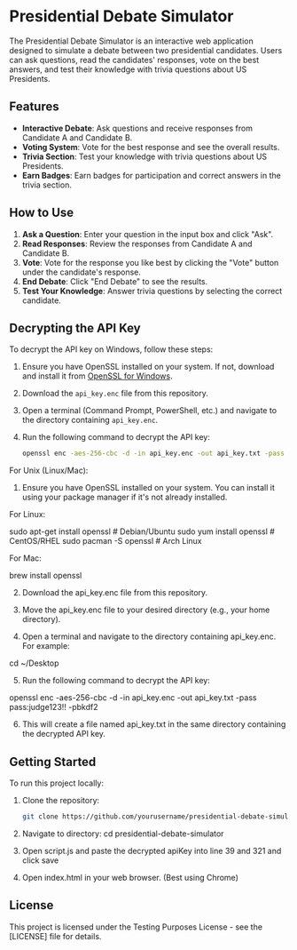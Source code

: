 # Presidential Debate Simulator

The Presidential Debate Simulator is an interactive web application designed to simulate a debate between two presidential candidates. Users can ask questions, read the candidates' responses, vote on the best answers, and test their knowledge with trivia questions about US Presidents.

## Features

- **Interactive Debate**: Ask questions and receive responses from Candidate A and Candidate B.
- **Voting System**: Vote for the best response and see the overall results.
- **Trivia Section**: Test your knowledge with trivia questions about US Presidents.
- **Earn Badges**: Earn badges for participation and correct answers in the trivia section.

## How to Use

1. **Ask a Question**: Enter your question in the input box and click "Ask".
2. **Read Responses**: Review the responses from Candidate A and Candidate B.
3. **Vote**: Vote for the response you like best by clicking the "Vote" button under the candidate's response.
4. **End Debate**: Click "End Debate" to see the results.
5. **Test Your Knowledge**: Answer trivia questions by selecting the correct candidate.

## Decrypting the API Key

To decrypt the API key on Windows, follow these steps:

1. Ensure you have OpenSSL installed on your system. If not, download and install it from [OpenSSL for Windows](https://slproweb.com/products/Win32OpenSSL.html).

2. Download the `api_key.enc` file from this repository.

3. Open a terminal (Command Prompt, PowerShell, etc.) and navigate to the directory containing `api_key.enc`.

4. Run the following command to decrypt the API key:
   ```sh
   openssl enc -aes-256-cbc -d -in api_key.enc -out api_key.txt -pass pass:judge123!! -pbkdf2

For Unix (Linux/Mac):
1. Ensure you have OpenSSL installed on your system. You can install it using your package manager if it's not already installed.

For Linux:

sudo apt-get install openssl  # Debian/Ubuntu
sudo yum install openssl      # CentOS/RHEL
sudo pacman -S openssl        # Arch Linux

For Mac:

brew install openssl

2. Download the api_key.enc file from this repository.

3. Move the api_key.enc file to your desired directory (e.g., your home directory).

4. Open a terminal and navigate to the directory containing api_key.enc. For example:

cd ~/Desktop

5. Run the following command to decrypt the API key:

openssl enc -aes-256-cbc -d -in api_key.enc -out api_key.txt -pass pass:judge123!! -pbkdf2

6. This will create a file named api_key.txt in the same directory containing the decrypted API key.


## Getting Started

To run this project locally:

1. Clone the repository:
   ```sh
   git clone https://github.com/yourusername/presidential-debate-simulator.git
2. Navigate to directory:
   cd presidential-debate-simulator
3. Open script.js and paste the decrypted apiKey into line 39 and 321 and click save
   
4. Open index.html in your web browser. (Best using Chrome)

## License

This project is licensed under the Testing Purposes License - see the [LICENSE] file for details.

